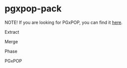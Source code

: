 # pgxpop-pack


NOTE! If you are looking for PGxPOP, you can find it [here](https://github.com/PharmGKB/PGxPOP).


Extract


Merge


Phase


PGxPOP


